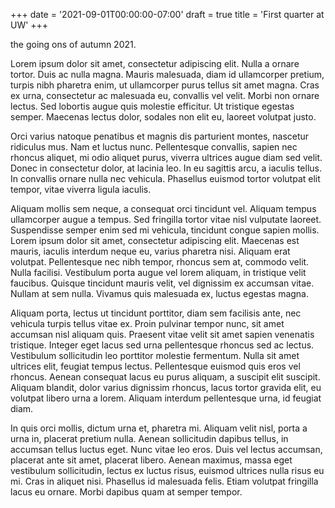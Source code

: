 +++
date = '2021-09-01T00:00:00-07:00'
draft = true
title = 'First quarter at UW'
+++

the going ons of autumn 2021.

Lorem ipsum dolor sit amet, consectetur adipiscing elit. Nulla a ornare tortor.
Duis ac nulla magna. Mauris malesuada, diam id ullamcorper pretium, turpis nibh
pharetra enim, ut ullamcorper purus tellus sit amet magna. Cras ex urna,
consectetur ac malesuada eu, convallis vel velit. Morbi non ornare lectus. Sed
lobortis augue quis molestie efficitur. Ut tristique egestas semper. Maecenas
lectus dolor, sodales non elit eu, laoreet volutpat justo.

Orci varius natoque penatibus et magnis dis parturient montes, nascetur
ridiculus mus. Nam et luctus nunc. Pellentesque convallis, sapien nec rhoncus
aliquet, mi odio aliquet purus, viverra ultrices augue diam sed velit. Donec in
consectetur dolor, at lacinia leo. In eu sagittis arcu, a iaculis tellus. In
convallis ornare nulla nec vehicula. Phasellus euismod tortor volutpat elit
tempor, vitae viverra ligula iaculis.

Aliquam mollis sem neque, a consequat orci tincidunt vel. Aliquam tempus
ullamcorper augue a tempus. Sed fringilla tortor vitae nisl vulputate laoreet.
Suspendisse semper enim sed mi vehicula, tincidunt congue sapien mollis. Lorem
ipsum dolor sit amet, consectetur adipiscing elit. Maecenas est mauris, iaculis
interdum neque eu, varius pharetra nisi. Aliquam erat volutpat. Pellentesque nec
nibh tempor, rhoncus sem at, commodo velit. Nulla facilisi. Vestibulum porta
augue vel lorem aliquam, in tristique velit faucibus. Quisque tincidunt mauris
velit, vel dignissim ex accumsan vitae. Nullam at sem nulla. Vivamus quis
malesuada ex, luctus egestas magna.

Aliquam porta, lectus ut tincidunt porttitor, diam sem facilisis ante, nec
vehicula turpis tellus vitae ex. Proin pulvinar tempor nunc, sit amet accumsan
nisl aliquam quis. Praesent vitae velit sit amet sapien venenatis tristique.
Integer eget lacus sed urna pellentesque rhoncus sed ac lectus. Vestibulum
sollicitudin leo porttitor molestie fermentum. Nulla sit amet ultrices elit,
feugiat tempus lectus. Pellentesque euismod quis eros vel rhoncus. Aenean
consequat lacus eu purus aliquam, a suscipit elit suscipit. Aliquam blandit,
dolor varius dignissim rhoncus, lacus tortor gravida elit, eu volutpat libero
urna a lorem. Aliquam interdum pellentesque urna, id feugiat diam.

In quis orci mollis, dictum urna et, pharetra mi. Aliquam velit nisl, porta a
urna in, placerat pretium nulla. Aenean sollicitudin dapibus tellus, in accumsan
tellus luctus eget. Nunc vitae leo eros. Duis vel lectus accumsan, placerat ante
sit amet, placerat libero. Aenean maximus, massa eget vestibulum sollicitudin,
lectus ex luctus risus, euismod ultrices nulla risus eu mi. Cras in aliquet
nisi. Phasellus id malesuada felis. Etiam volutpat fringilla lacus eu ornare.
Morbi dapibus quam at semper tempor.
